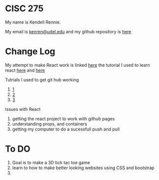 # CISC 275

My name is Kendell Rennie.

My email is kenren@udel.edu and my 
github repository is [here](https://github.com/dellman000/CISC275/blob/main/README.md)

# Change Log

My attempt to make React work is linked [here](https://github.com/dellman000/CISC275-testing)
the tutorial I used to learn react [here](youtube.com/watch?v=dGcsHMXbSOA&list=LL&index=2&t=159s)
 and [here](https://www.youtube.com/watch?v=hQAHSlTtcmY&t=787s&ab_channel=WebDevSimplified)
 
 Tutrials I used to get git hub working 
 1. [1](https://git-scm.com/docs/git-push)
 2. [2](https://docs.github.com/en/get-started/using-git/pushing-commits-to-a-remote-repository)
 3. [3](https://www.youtube.com/watch?v=wrb7Gge9yoE&t=302s&ab_channel=Codecademy)

Issues with React
  1. getting the react project to work with github pages 
  2. understanding props, and containers  
  3. getting my computer to do a sucessfull push and pull

# To DO
1. Goal is to make a 3D tick tac toe game 
2. learn to how to make better looking websites using CSS and bootstrap
3. 



